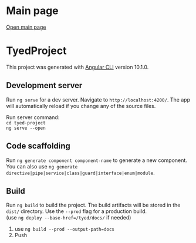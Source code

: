# Main page

[Open main page](https://thomasatwikey.github.io/tyed/docs/)  

# TyedProject

This project was generated with [Angular CLI](https://github.com/angular/angular-cli) version 10.1.0.

## Development server

Run `ng serve` for a dev server. Navigate to `http://localhost:4200/`. The app will automatically reload if you change any of the source files.  
  
Run server command:  
`cd tyed-project`  
`ng serve --open`  

## Code scaffolding

Run `ng generate component component-name` to generate a new component. You can also use `ng generate directive|pipe|service|class|guard|interface|enum|module`.

## Build

Run `ng build` to build the project. The build artifacts will be stored in the `dist/` directory. Use the `--prod` flag for a production build.  
(use `ng deploy --base-href=/tyed/docs/` if needed)    
1. use `ng build --prod --output-path=docs`
2. Push

